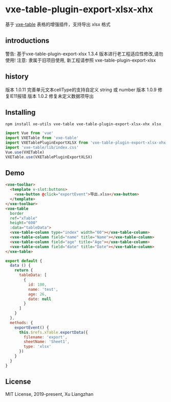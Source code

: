 
# vxe-table-plugin-export-xlsx-xhx

基于 [vxe-table](https://github.com/xuliangzhan/vxe-table) 表格的增强插件，支持导出 xlsx 格式

## introductions

警告: 基于vxe-table-plugin-export-xlsx 1.3.4 版本进行老工程适应性修改,请勿使用!
注意: 隶属于旧项目使用, 新工程请参照 vxe-table-plugin-export-xlsx

## history

版本 1.0.11 完善单元文本cellType的支持自定义 string 或 number
版本 1.0.9 修复IE11报错
版本 1.0.2 修复未定义数据项导出

## Installing
```shell
npm install xe-utils vxe-table vxe-table-plugin-export-xlsx-xhx xlsx
```
```javascript
import Vue from 'vue'
import VXETable from 'vxe-table'
import VXETablePluginExportXLSX from 'vxe-table-plugin-export-xlsx-xhx'
import 'vxe-table/lib/index.css'
Vue.use(VXETable)
VXETable.use(VXETablePluginExportXLSX)
```
## Demo
```html
<vxe-toolbar>
  <template v-slot:buttons>
    <vxe-button @click="exportEvent">导出.xlsx</vxe-button>
  </template>
</vxe-toolbar>
<vxe-table
  border
  ref="xTable"
  height="600"
  :data="tableData">
  <vxe-table-column type="index" width="60"></vxe-table-column>
  <vxe-table-column field="name" title="Name"></vxe-table-column>
  <vxe-table-column field="age" title="Age"></vxe-table-column>
  <vxe-table-column field="date" title="Date"></vxe-table-column>
</vxe-table>
```
```javascript
export default {
  data () {
    return {
      tableData: [
        {
          id: 100,
          name: 'test',
          age: 26,
          date: null
        }
      ]
    }
  },
  methods: {
    exportEvent() {
      this.$refs.xTable.exportData({
        filename: 'export',
        sheetName: 'Sheet1',
        type: 'xlsx'
      })
    }
  }
}
```
## License
MIT License, 2019-present, Xu Liangzhan

